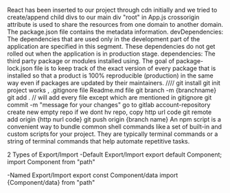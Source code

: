 React has been inserted to our project through cdn initially and we tried to create/append child divs to our main div "root" in App.js
crossorigin attribute is used to share the resources from one domain to another domain.
The package.json file contains the metadata information. 
devDependencies: The dependencies that are used only in the development part of the application are specified in this segment. These dependencies do not get rolled out when the application is in production stage.
dependencies: The third party package or modules installed using.
The goal of package-lock.json file is to keep track of the exact version of every package that is installed so that a product is 100% reproducible (production) in the same way even if packages are updated by their maintainers.
////
git install
git init
project works , .gitignore file Readme.md file
git branch -m {branchname}
git add . // will add every file except which are mentioned in gitignore
git commit -m "message for your changes"
go to gitlab account-repository create new empty repo if we dont hv repo, copy http url code
git remote add origin {http nurl code}
git push origin {branch name}
An npm script is a convenient way to bundle common shell commands like a set of built-in and custom scripts for your project. They are typically terminal commands or a string of terminal commands that help automate repetitive tasks. 


2 Types of Export/Import
-Default Export/Import
 export default Component;
 import Component from "path"

 -Named Export/Import
  export const Component/data
  import {Component/data} from "path"